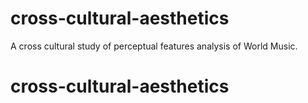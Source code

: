 # cross-cultural-aesthetics
A cross cultural study of perceptual features analysis of World Music. 
# cross-cultural-aesthetics
